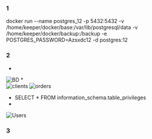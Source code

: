 ### 1 ###
docker run --name postgres_12 -p 5432:5432 -v /home/keeper/docker/base:/var/lib/postgresql/data -v /home/keeper/docker/backup:/backup -e POSTGRES_PASSWORD=Azsxdc12 -d postgres:12

### 2 ###
*  
![BD](https://user-images.githubusercontent.com/88678440/143536090-645575f5-7baf-4a2b-98b1-d76de48a397e.JPG)
*  
![clients](https://user-images.githubusercontent.com/88678440/143536113-41021d8c-5d66-4792-820b-ad7b8ebac981.JPG)
![orders](https://user-images.githubusercontent.com/88678440/143536134-10207d41-91bc-4dcf-bce7-24683fc759ed.JPG)
* SELECT * FROM information_schema.table_privileges  
*  
![Users](https://user-images.githubusercontent.com/88678440/143536201-f344dd85-327f-42f8-bb6b-a82a277038c1.JPG)

### 3 ###

